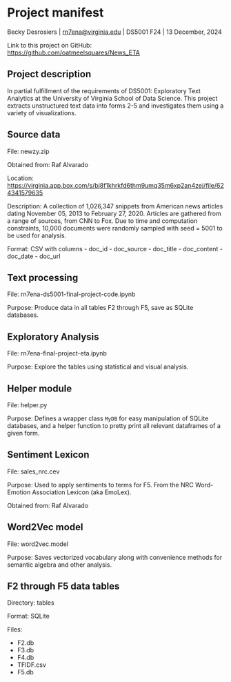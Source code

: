 # Project manifest
Becky Desrosiers | rn7ena@virginia.edu | DS5001 F24 | 13 December, 2024

Link to this project on GitHub: https://github.com/oatmeelsquares/News_ETA

## Project description

In partial fulfillment of the requirements of DS5001: Exploratory Text Analytics at the University of Virginia School of Data Science. This project extracts unstructured text data into forms 2-5 and investigates them using a variety of visualizations.

## Source data

File: newzy.zip

Obtained from: Raf Alvarado

Location: https://virginia.app.box.com/s/bj8f1khrkfd6thm9umq35m6xp2an4zej/file/624341579635

Description: A collection of 1,026,347 snippets from American news articles dating November 05, 2013 to February 27, 2020. Articles are gathered from a range of sources, from CNN to Fox. Due to time and computation constraints, 10,000 documents were randomly sampled with seed = 5001 to be used for analysis.

Format: CSV with columns
        - doc_id
        - doc_source
        - doc_title
        - doc_content
        - doc_date
        - doc_url
        
## Text processing

File: rn7ena-ds5001-final-project-code.ipynb

Purpose: Produce data in all tables F2 through F5, save as SQLite databases.

## Exploratory Analysis
File: rn7ena-final-project-eta.ipynb

Purpose: Explore the tables using statistical and visual analysis.

## Helper module

File: helper.py

Purpose: Defines a wrapper class `MyDB` for easy manipulation of SQLite databases, and a helper function to pretty print all relevant dataframes of a given form.

## Sentiment Lexicon

File: sales_nrc.cev

Purpose: Used to apply sentiments to terms for F5. From the NRC Word-Emotion Association Lexicon (aka EmoLex).

Obtained from: Raf Alvarado

## Word2Vec model

File: word2vec.model

Purpose: Saves vectorized vocabulary along with convenience methods for semantic algebra and other analysis.

## F2 through F5 data tables

Directory: tables

Format: SQLite

Files:
- F2.db
- F3.db
- F4.db
- TFIDF.csv
- F5.db